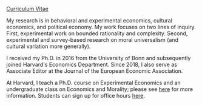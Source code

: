 [Curriculum Vitae](/pdf/Enke_cv.pdf)

My research is in behavioral and experimental economics, cultural economics, and political economy. My work focuses on two lines of inquiry. First, experimental work on bounded rationality and complexity. Second, experimental and survey-based research on moral universalism (and cultural variation more generally). 

I received my Ph.D. in 2016 from the University of Bonn and subsequently joined Harvard's Economics Department. Since 2018, I also serve as Associate Editor at the Journal of the European Economic Association.

At Harvard, I teach a Ph.D. course on Experimental Economics and an undergraduate class on Economics and Morality; please see [here](https://scholar.harvard.edu/benke) for more information. Students can sign up for office hours [here](https://app.acuityscheduling.com/schedule.php?owner=12646405).
